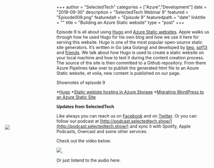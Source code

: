 +++
author = "SelectedTech"
categories = ["Azure","Development"]
date = "2019-09-30"
description = "SelectedTech Webinar 9"
featured = "Episode009.png"
featuredalt = "Episode 9"
featuredpath = "date"
linktitle = ""
title = "Building an Azure Static website"
type = "post"
+++

Episode 9 is all about using [Hugo](https://gohugo.io/) and [Azure Static websites](https://docs.microsoft.com/en-us/azure/storage/blobs/storage-blob-static-website). Appie walks us through how he used Hugo for his own blog and how we use it here for serving this website. Hugo is one of the most popular open-source static site generators. It’s written in Go (aka Golang) and developed by [bep](https://github.com/bep), [spf13](https://github.com/spf13) and [friends](https://github.com/gohugoio/hugo/graphs/contributors). We talk about how Hugo is used to create a static website on your local machine and how to test it during the content creation process. The source of the site is then committed to a Github repository. From there Azure Pipelines take over to publish the generated html file to an Azure Static website, et voila, new content is published on our page. 

Shownotes of episode 9

*[Hugo](https://dev.botframework.com/)
*[Static webiste hosting in Azure Storage](https://github.com/SharePoint/sp-dev-fx-webparts)
*[Migrating WordPress to an Azure Static Site](https://www.cloudappie.nl/migrating-wordpress-to-azure-static-site/)

**Updates from SelectedTech**

Like always you can reach us on [Facebook](https://www.facebook.com/SelectedTechPage/) and on [Twitter](https://twitter.com/selectedtech). Or you can follow our podcast at [http://podcast.selectedtech.show/](http://podcast.selectedtech.show/) and sync it with Spotify, Apple Podcasts, Overcast and some other services.

Check out the video below. 

<div class ="video">
    <a href="https://youtu.be/cTlsMwJvpbE" data-fancybox="galerie1">
        <img class="card-img-top img-fluid" src="https://img.youtube.com/vi/cTlsMwJvpbE/mqdefault.jpg">
        <img src="/img/play.gif" style="position: relative; width:auto; background:transparent;top: -75px; left: -190px;"/>
    </a>
</div>

Or just listend to the audio here:

<div id="buzzsprout-player-2572504"></div>
<script src="https://www.buzzsprout.com/482989/2572504-episode-009-building-an-azure-static-website.js?container_id=buzzsprout-player-2572504&player=small" type="text/javascript" charset="utf-8"></script>


